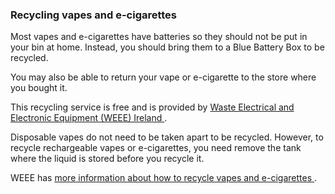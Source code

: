 ###  **Recycling vapes and e-cigarettes**

Most vapes and e-cigarettes have batteries so they should not be put in your
bin at home. Instead, you should bring them to a Blue Battery Box to be
recycled.

You may also be able to return your vape or e-cigarette to the store where you
bought it.

This recycling service is free and is provided by [ Waste Electrical and
Electronic Equipment (WEEE) Ireland ](https://www.weeeireland.ie/) .

Disposable vapes do not need to be taken apart to be recycled. However, to
recycle rechargeable vapes or e-cigarettes, you need remove the tank where the
liquid is stored before you recycle it.

WEEE has [ more information about how to recycle vapes and e-cigarettes
](https://www.weeeireland.ie/vape-e-cigarette-device-recycling/) .
